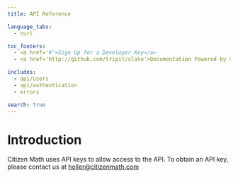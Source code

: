 ```yaml
---
title: API Reference

language_tabs:
  - curl

toc_footers:
  - <a href='#'>Sign Up for a Developer Key</a>
  - <a href='http://github.com/tripit/slate'>Documentation Powered by Slate</a>

includes:
  - api/users
  - api/authentication
  - errors

search: true
---
```


# Introduction

Citizen Math uses API keys to allow access to the API. To obtain an API key, please contact us at holler@citizenmath.com
